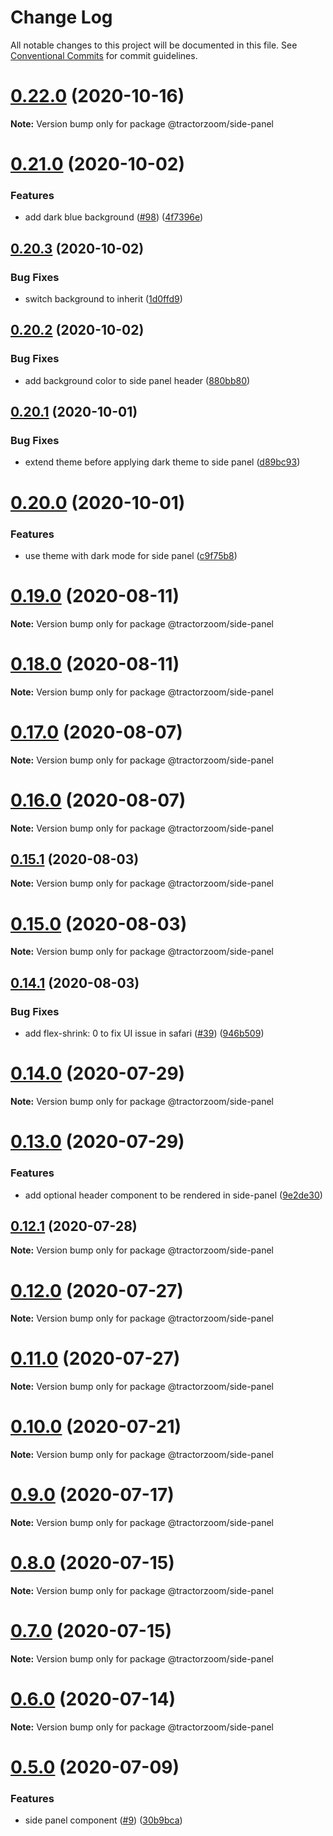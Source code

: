 # Change Log

All notable changes to this project will be documented in this file.
See [Conventional Commits](https://conventionalcommits.org) for commit guidelines.

# [0.22.0](https://github.com/TractorZoom/component-library/compare/v0.21.0...v0.22.0) (2020-10-16)

**Note:** Version bump only for package @tractorzoom/side-panel





# [0.21.0](https://github.com/TractorZoom/component-library/compare/v0.20.3...v0.21.0) (2020-10-02)


### Features

* add dark blue background ([#98](https://github.com/TractorZoom/component-library/issues/98)) ([4f7396e](https://github.com/TractorZoom/component-library/commit/4f7396e7eb3dda7ffe1039dc08bded9dc9326108))





## [0.20.3](https://github.com/TractorZoom/component-library/compare/v0.20.2...v0.20.3) (2020-10-02)


### Bug Fixes

* switch background to inherit ([1d0ffd9](https://github.com/TractorZoom/component-library/commit/1d0ffd9a217231ed0e620c4a5ba2a049c5bde9ae))





## [0.20.2](https://github.com/TractorZoom/component-library/compare/v0.20.1...v0.20.2) (2020-10-02)


### Bug Fixes

* add background color to side panel header ([880bb80](https://github.com/TractorZoom/component-library/commit/880bb80c31b6fa4a679ebcb4571b0a16e975d49b))





## [0.20.1](https://github.com/TractorZoom/component-library/compare/v0.20.0...v0.20.1) (2020-10-01)


### Bug Fixes

* extend theme before applying dark theme to side panel ([d89bc93](https://github.com/TractorZoom/component-library/commit/d89bc93a812a3701bf2d6f8b83c627589c43b6ef))





# [0.20.0](https://github.com/TractorZoom/component-library/compare/v0.19.2...v0.20.0) (2020-10-01)


### Features

* use theme with dark mode for side panel ([c9f75b8](https://github.com/TractorZoom/component-library/commit/c9f75b839ab23f2b88c942f626ef3bdd11c0ad89))





# [0.19.0](https://github.com/TractorZoom/component-library/compare/v0.18.1...v0.19.0) (2020-08-11)

**Note:** Version bump only for package @tractorzoom/side-panel





# [0.18.0](https://github.com/TractorZoom/component-library/compare/v0.17.0...v0.18.0) (2020-08-11)

**Note:** Version bump only for package @tractorzoom/side-panel





# [0.17.0](https://github.com/TractorZoom/component-library/compare/v0.16.0...v0.17.0) (2020-08-07)

**Note:** Version bump only for package @tractorzoom/side-panel





# [0.16.0](https://github.com/TractorZoom/component-library/compare/v0.15.3...v0.16.0) (2020-08-07)

**Note:** Version bump only for package @tractorzoom/side-panel





## [0.15.1](https://github.com/TractorZoom/component-library/compare/v0.15.0...v0.15.1) (2020-08-03)

**Note:** Version bump only for package @tractorzoom/side-panel





# [0.15.0](https://github.com/TractorZoom/component-library/compare/v0.14.1...v0.15.0) (2020-08-03)

**Note:** Version bump only for package @tractorzoom/side-panel





## [0.14.1](https://github.com/TractorZoom/component-library/compare/v0.14.0...v0.14.1) (2020-08-03)


### Bug Fixes

* add flex-shrink: 0 to fix UI issue in safari ([#39](https://github.com/TractorZoom/component-library/issues/39)) ([946b509](https://github.com/TractorZoom/component-library/commit/946b509e39688fd4478cf262f311eadc3162931f))





# [0.14.0](https://github.com/TractorZoom/component-library/compare/v0.13.0...v0.14.0) (2020-07-29)

**Note:** Version bump only for package @tractorzoom/side-panel





# [0.13.0](https://github.com/TractorZoom/component-library/compare/v0.12.1...v0.13.0) (2020-07-29)


### Features

* add optional header component to be rendered in side-panel ([9e2de30](https://github.com/TractorZoom/component-library/commit/9e2de307a11a713cec3cbedc3b728fa1d1f25c78))





## [0.12.1](https://github.com/TractorZoom/component-library/compare/v0.12.0...v0.12.1) (2020-07-28)

**Note:** Version bump only for package @tractorzoom/side-panel





# [0.12.0](https://github.com/TractorZoom/component-library/compare/v0.11.0...v0.12.0) (2020-07-27)

**Note:** Version bump only for package @tractorzoom/side-panel





# [0.11.0](https://github.com/TractorZoom/component-library/compare/v0.10.0...v0.11.0) (2020-07-27)

**Note:** Version bump only for package @tractorzoom/side-panel





# [0.10.0](https://github.com/TractorZoom/component-library/compare/v0.9.1...v0.10.0) (2020-07-21)

**Note:** Version bump only for package @tractorzoom/side-panel





# [0.9.0](https://github.com/TractorZoom/component-library/compare/v0.8.6...v0.9.0) (2020-07-17)

**Note:** Version bump only for package @tractorzoom/side-panel





# [0.8.0](https://github.com/TractorZoom/component-library/compare/v0.7.0...v0.8.0) (2020-07-15)

**Note:** Version bump only for package @tractorzoom/side-panel





# [0.7.0](https://github.com/TractorZoom/component-library/compare/v0.6.0...v0.7.0) (2020-07-15)

**Note:** Version bump only for package @tractorzoom/side-panel





# [0.6.0](https://github.com/TractorZoom/component-library/compare/v0.5.0...v0.6.0) (2020-07-14)

**Note:** Version bump only for package @tractorzoom/side-panel





# [0.5.0](https://github.com/TractorZoom/component-library/compare/v0.4.1...v0.5.0) (2020-07-09)


### Features

* side panel component ([#9](https://github.com/TractorZoom/component-library/issues/9)) ([30b9bca](https://github.com/TractorZoom/component-library/commit/30b9bcad092f6c70bba5c271ec7a72a17e6690fe))
